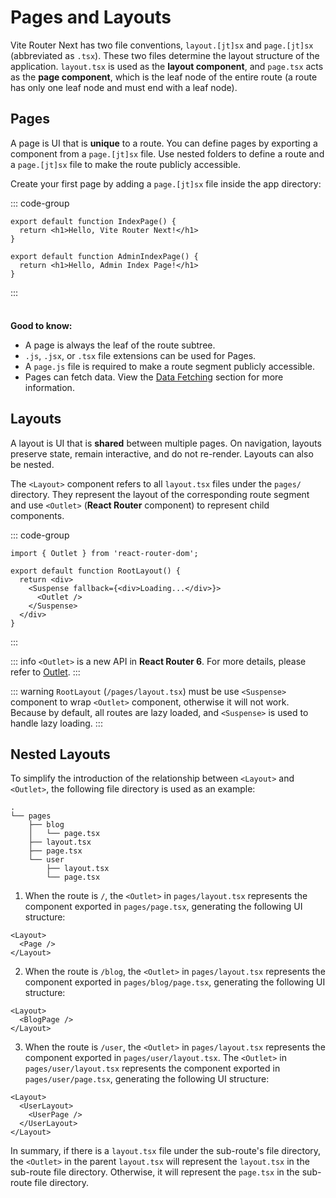 # Pages and Layouts
Vite Router Next has two file conventions, `layout.[jt]sx` and `page.[jt]sx` (abbreviated as `.tsx`). These two files determine the layout structure of the application. `layout.tsx` is used as the **layout component**, and `page.tsx` acts as the **page component**, which is the leaf node of the entire route (a route has only one leaf node and must end with a leaf node).


## Pages
A page is UI that is **unique** to a route. You can define pages by exporting a component from a `page.[jt]sx` file. Use nested folders to define a route and a `page.[jt]sx` file to make the route publicly accessible.

Create your first page by adding a `page.[jt]sx` file inside the app directory:

::: code-group

```tsx [pages/page.tsx]
export default function IndexPage() {
  return <h1>Hello, Vite Router Next!</h1>
}
```

```tsx [pages/admin/page.tsx]
export default function AdminIndexPage() {
  return <h1>Hello, Admin Index Page!</h1>
}
```

:::

<div class="tip custom-block" style="padding-top: 8px">

**Good to know:**

- A page is always the leaf of the route subtree.
- `.js`, `.jsx`, or `.tsx` file extensions can be used for Pages.
- A `page.js` file is required to make a route segment publicly accessible.
- Pages can fetch data. View the [Data Fetching](./data-fetching.md) section for more information.

</div>

## Layouts

A layout is UI that is **shared** between multiple pages. On navigation, layouts preserve state, remain interactive, and do not re-render. Layouts can also be nested.

The `<Layout>` component refers to all `layout.tsx` files under the `pages/` directory. They represent the layout of the corresponding route segment and use `<Outlet>` (**React Router** component) to represent child components.

::: code-group

```tsx [pages/layout.tsx]
import { Outlet } from 'react-router-dom';

export default function RootLayout() {
  return <div>
    <Suspense fallback={<div>Loading...</div>}>
      <Outlet />
    </Suspense>
  </div>
}
```


:::

::: info
`<Outlet>` is a new API in **React Router 6**. For more details, please refer to [Outlet](https://reactrouter.com/en/main/components/outlet#outlet).
:::

::: warning
`RootLayout` (`/pages/layout.tsx`) must be use `<Suspense>` component to wrap `<Outlet>` component, otherwise it will not work.
Because by default, all routes are lazy loaded, and `<Suspense>` is used to handle lazy loading.
:::

## Nested Layouts

To simplify the introduction of the relationship between `<Layout>` and `<Outlet>`, the following file directory is used as an example:

```
.
└── pages
    ├── blog
    │   └── page.tsx
    ├── layout.tsx
    ├── page.tsx
    └── user
        ├── layout.tsx
        └── page.tsx
```

1. When the route is `/`, the `<Outlet>` in `pages/layout.tsx` represents the component exported in `pages/page.tsx`, generating the following UI structure:

```tsx
<Layout>
  <Page />
</Layout>
```

2. When the route is `/blog`, the `<Outlet>` in `pages/layout.tsx` represents the component exported in `pages/blog/page.tsx`, generating the following UI structure:

```tsx
<Layout>
  <BlogPage />
</Layout>
```

3. When the route is `/user`, the `<Outlet>` in `pages/layout.tsx` represents the component exported in `pages/user/layout.tsx`. The `<Outlet>` in `pages/user/layout.tsx` represents the component exported in `pages/user/page.tsx`, generating the following UI structure:

```tsx
<Layout>
  <UserLayout>
    <UserPage />
  </UserLayout>
</Layout>
```

In summary, if there is a `layout.tsx` file under the sub-route's file directory, the `<Outlet>` in the parent `layout.tsx` will represent the `layout.tsx` in the sub-route file directory. Otherwise, it will represent the `page.tsx` in the sub-route file directory.